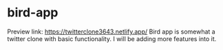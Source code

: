 # bird-app
Preview link: https://twitterclone3643.netlify.app/
Bird app is somewhat a twitter clone with basic functionality. I will be adding more features into it.
